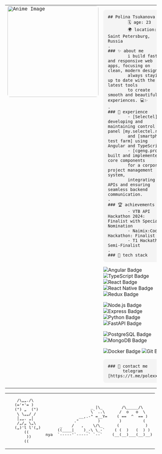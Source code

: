 <table style="width:100%; max-width: 500px; border:none; padding:0; margin:0;">
  <tr>
    <td style="vertical-align:top; font-family: 'Courier New', monospace;">
      <img src="https://github.com/cat-milk/Anime-Girls-Holding-Programming-Books/blob/master/Angular/Kana_Arima_Holding_Angular_Book.jpg?raw=true" alt="Anime Image" width="300" style="border-radius:8px;"/>
    </td>
    <td style="vertical-align:top;">
      <pre style="max-width: 250px; overflow-wrap: break-word; white-space: normal; padding: 15px; background-color: #f4f4f4; border-radius: 8px;"><code >## Polina Tsukanova
        🗓️ age: 23
        🌍 location: Saint Petersburg, Russia
.
### ✨ about me
        i build fast and responsive web apps, focusing on clean, modern designs. 
        always staying up to date with the latest tools 
        to create smooth and beautiful experiences. 💻✨
.
### 💼 experience
        - [Selectel]: developing and maintaining control panel [my.selectel.ru] 
        and [smartphone test farm] using Angular and TypeScript.
        - [cgeng.pro]: built and implemented core components 
        for a corporate project management system, 
        integrating APIs and ensuring seamless backend communication.
.
### 🏆 achievements
        - VTB API Hackathon 2024: Finalist with Special Nomination
        - Naimix:Code Hackathon: Finalist
        - T1 Hackathon: Semi-Finalist
.
### 🔧 tech stack</code></pre>
      <p>
        <img src="https://img.shields.io/badge/Angular-FF4081?style=for-the-badge&logo=angular&logoColor=white" alt="Angular Badge" />
        <img src="https://img.shields.io/badge/TypeScript-3178C6?style=for-the-badge&logo=typescript&logoColor=white" alt="TypeScript Badge" />
        <img src="https://img.shields.io/badge/React-61DAFB?style=for-the-badge&logo=react&logoColor=black" alt="React Badge" />
        <img src="https://img.shields.io/badge/React_Native-61DAFB?style=for-the-badge&logo=react&logoColor=black" alt="React Native Badge" />
        <img src="https://img.shields.io/badge/Redux-764ABC?style=for-the-badge&logo=redux&logoColor=white" alt="Redux Badge" />
      </p>
      <p>
        <img src="https://img.shields.io/badge/Node.js-339933?style=for-the-badge&logo=node.js&logoColor=white" alt="Node.js Badge" />
        <img src="https://img.shields.io/badge/Express-000000?style=for-the-badge&logo=express&logoColor=white" alt="Express Badge" />
        <img src="https://img.shields.io/badge/Python-3776AB?style=for-the-badge&logo=python&logoColor=white" alt="Python Badge" />
        <img src="https://img.shields.io/badge/FastAPI-009688?style=for-the-badge&logo=fastapi&logoColor=white" alt="FastAPI Badge" />
      </p>
      <p>
        <img src="https://img.shields.io/badge/PostgreSQL-336791?style=for-the-badge&logo=postgresql&logoColor=white" alt="PostgreSQL Badge" />
        <img src="https://img.shields.io/badge/MongoDB-47A248?style=for-the-badge&logo=mongodb&logoColor=white" alt="MongoDB Badge" />
      </p>
      <p>
        <img src="https://img.shields.io/badge/Docker-2496ED?style=for-the-badge&logo=docker&logoColor=white" alt="Docker Badge" />
        <img src="https://img.shields.io/badge/Git-F05032?style=for-the-badge&logo=git&logoColor=white" alt="Git Badge" />
      </p>
      <pre style="max-width: 250px; overflow-wrap: break-word; white-space: normal; padding: 15px; background-color: #f4f4f4; border-radius: 8px;"><code>### 💌 contact me
      telegram [https://t.me/polexxka]</code></pre>
    </td>
  </tr>
</table>
<table><tr><td><pre aria-label="Изображение кота, собранное из текстовых символов.">
    /\„„./\ 
   (='•'= )  
   (") „  (") 
    \ \„„/ /
    │„„. „│
    /„/„ \„\
   („)'l l'(„)
       ((   
        ))  
       ((  
</pre></td><td><pre>
                   _ |\_
                   \` ..\
              __,.-" =__Y=
            ."        )
      _    /   ,    \/\_
     ((____|    )_-\ \_-`
nya  `-----'`-----` `--`
</pre></td><td><pre>    /\_____/\
   /  o   o  \
  ( ==  ^  == )
   )         (
  (           )
 ( (  )   (  ) )
(__(__)___(__)__)</pre></td></tr></table>


